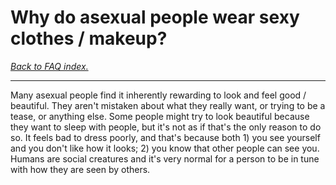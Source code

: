 # Why do asexual people wear sexy clothes / makeup?

[*Back to FAQ index.*](https://github.com/MissTeapot/LGBT-Wikis/blob/main/github_wiki/asexuality/faq.md)

---

Many asexual people find it inherently rewarding to look and feel good / beautiful. They aren't mistaken about what they really want, or trying to be a tease, or anything else. Some people might try to look beautiful because they want to sleep with people, but it's not as if that's the only reason to do so. It feels bad to dress poorly, and that's because both 1) you see yourself and you don't like how it looks; 2) you know that other people can see you. Humans are social creatures and it's very normal for a person to be in tune with how they are seen by others.